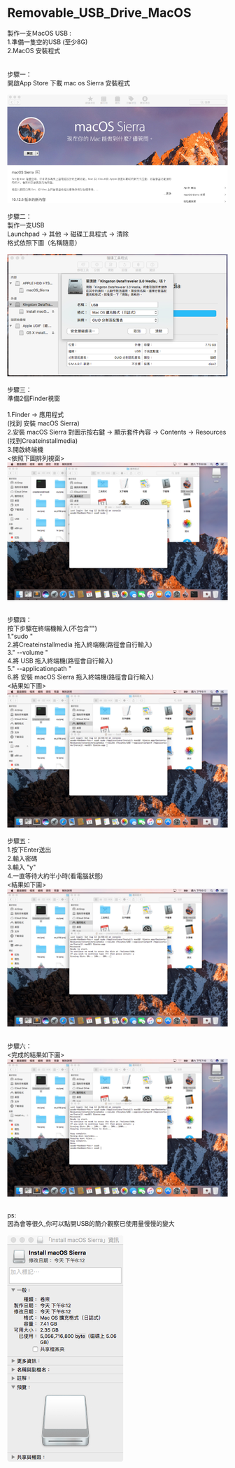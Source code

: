 # Removable_USB_Drive_MacOS
製作一支ＭacOS USB :<br>
  1.準備一隻空的USB (至少8G)<br>
  2.MacOS 安裝程式<br>
<br><br>
步驟一：<br>
  開啟App Store 下載 mac os Sierra 安裝程式<br><br>
![alt text](https://github.com/wlo1227686/Removable_USB_Drive_MacOS/blob/master/img/img01.jpg)<br><br>
步驟二：<br>
  製作一支USB<br>
  Launchpad -> 其他 -> 磁碟工具程式 -> 清除 <br>
  格式依照下圖（名稱隨意）<br><br>
![alt text](https://github.com/wlo1227686/Removable_USB_Drive_MacOS/blob/master/img/img02.jpg)<br><br>
步驟三：<br>
  準備2個Finder視窗<br>
  <br>
   1.Finder -> 應用程式<br>
      (找到 安裝 macOS Sierra)<br> 
   2.安裝 macOS Sierra 對圖示按右鍵 -> 顯示套件內容 -> Contents -> Resources<br>
      (找到Createinstallmedia)<br>
   3.開啟終端機<br>
      <依照下圖排列視窗> <br>
![alt text](https://github.com/wlo1227686/Removable_USB_Drive_MacOS/blob/master/img/img03.jpg)<br><br>

步驟四：<br>
 按下步驟在終端機輸入(不包含"")<br>
  1."sudo "<br>
  2.將Createinstallmedia 拖入終端機(路徑會自行輸入)<br>
  3." --volume "<br>
  4.將 USB 拖入終端機(路徑會自行輸入)<br>
  5." --applicationpath "<br>
  6.將 安裝 macOS Sierra 拖入終端機(路徑會自行輸入)<br>
  <結果如下圖><br>
![alt text](https://github.com/wlo1227686/Removable_USB_Drive_MacOS/blob/master/img/img04.jpg)<br><br>
步驟五：<br>
  1.按下Enter送出<br>
  2.輸入密碼 <br>
  3.輸入 "y" <br>
  4.一直等待大約半小時(看電腦狀態)<br>
    <結果如下圖><br>
![alt text](https://github.com/wlo1227686/Removable_USB_Drive_MacOS/blob/master/img/img05.jpg)<br><br>

步驟六：<br>
<完成的結果如下圖><br>
![alt text](https://github.com/wlo1227686/Removable_USB_Drive_MacOS/blob/master/img/img06.jpg)<br><br>

ps:<br>
因為會等很久,你可以點開USB的簡介觀察已使用量慢慢的變大 <br><br>
![alt text](https://github.com/wlo1227686/Removable_USB_Drive_MacOS/blob/master/img/img07.jpg)<br><br>
